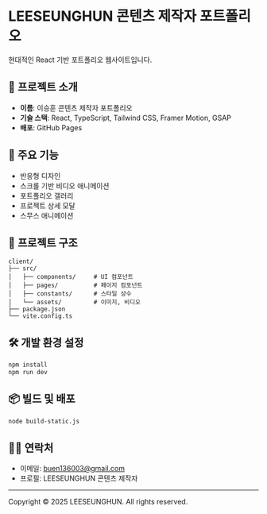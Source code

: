 # LEESEUNGHUN 콘텐츠 제작자 포트폴리오

현대적인 React 기반 포트폴리오 웹사이트입니다.

## 🎯 프로젝트 소개
- **이름**: 이승훈 콘텐츠 제작자 포트폴리오
- **기술 스택**: React, TypeScript, Tailwind CSS, Framer Motion, GSAP
- **배포**: GitHub Pages

## 🚀 주요 기능
- 반응형 디자인
- 스크롤 기반 비디오 애니메이션
- 포트폴리오 갤러리
- 프로젝트 상세 모달
- 스무스 애니메이션

## 📱 프로젝트 구조
```
client/
├── src/
│   ├── components/     # UI 컴포넌트
│   ├── pages/          # 페이지 컴포넌트
│   ├── constants/      # 스타일 상수
│   └── assets/         # 이미지, 비디오
├── package.json
└── vite.config.ts
```

## 🛠 개발 환경 설정
```bash
npm install
npm run dev
```

## 📦 빌드 및 배포
```bash
node build-static.js
```

## 👨‍💼 연락처
- 이메일: buen136003@gmail.com
- 프로필: LEESEUNGHUN 콘텐츠 제작자

---
Copyright © 2025 LEESEUNGHUN. All rights reserved.